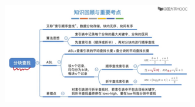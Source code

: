 <!--
 * @Author: D_bxg
 * @Date: 2021-10-29 19:08:58
 * @LastEditors: D_bxg
 * @LastEditTime: 2021-10-30 09:41:42
 * @Description: file content
 * @FilePath: \Ce:\Code\Data-Structures-and-Algorithms\data-structures-and-algorithms\c\4 Algorithm\4.1 Search\4.1.1 Linear\3 BlockingSearch\README.md
-->
![ ](image/屏幕截图2021-10-29190832.jpg)